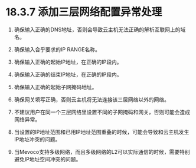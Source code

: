 # 18.3.7 添加三层网络配置异常处理

1. 确保输入正确的DNS地址，否则会导致云主机无法正确的解析互联网上的域名。

2. 确保输入合乎要求的IP RANGE名称。

3. 确保输入正确的起始IP地址，在正确的IP段内。

4. 确保输入正确的结束IP地址，在正确的IP段内。

5. 确保输入正确的起始子网掩码地址。

6. 确保网关填写正确，否则云主机将无法连接该三层网络以外的网络。

7. 不建议用户在同一个三层网络里设置不同的子网掩码和网关，否则可能会造成网络异常。

8. 当设置的IP地址范围和已用IP地址范围重叠的时候，可能会导致和云主机发生IP地址冲突的问题。

9. 当Mevoco支持多级网络，而且多级网络的L2可以实际通信的时候，需要特别避免IP地址空间冲突的问题。

